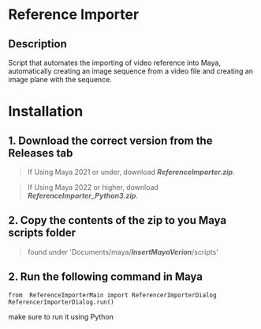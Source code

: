# Reference Importer
## Description
Script that automates the importing of video reference into Maya, automatically creating an image sequence from a video file and creating an image plane with the sequence.
# Installation
## 1. Download the correct version from the Releases tab
>If Using Maya 2021 or under, download ***ReferenceImporter.zip***.

>If Using Maya 2022 or higher, download ***ReferenceImporter_Python3.zip***.
## 2. Copy the contents of the zip to you Maya scripts folder
>found under 'Documents/maya/***InsertMayaVerion***/scripts'
## 2. Run the following command in Maya
    from  ReferenceImporterMain import ReferencerImporterDialog
    ReferencerImporterDialog.run()
make sure to run it using Python
